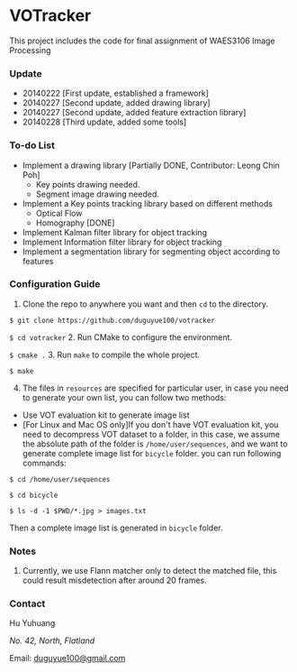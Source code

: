 VOTracker
=========

This project includes the code for final assignment of WAES3106 Image Processing

### Update ###

+ 20140222 [First update, established a framework]
+ 20140227 [Second update, added drawing library]
+ 20140227 [Second update, added feature extraction library]
+ 20140228 [Third update, added some tools]

### To-do List ##

+ Implement a drawing library [Partially DONE, Contributor: Leong Chin Poh]
  - Key points drawing needed.
  - Segment image drawing needed.
+ Implement a Key points tracking library based on different methods
  - Optical Flow
  - Homography [DONE]
+ Implement Kalman filter library for object tracking
+ Implement Information filter library for object tracking
+ Implement a segmentation library for segmenting object according to features

### Configuration Guide ###

1. Clone the repo to anywhere you want and then `cd` to the directory.

`$ git clone https://github.com/duguyue100/votracker`

`$ cd votracker`
2. Run CMake to configure the environment.

`$ cmake .`
3. Run `make` to compile the whole project.

`$ make`

4. The files in `resources` are specified for particular user, in case you need to generate your own list, you can follow two methods:
  - Use VOT evaluation kit to generate image list
  - [For Linux and Mac OS only]If you don't have VOT evaluation kit, you need to decompress VOT dataset to a folder, in this case, we assume the absolute path of the folder is `/home/user/sequences`, and we want to generate complete image list for `bicycle` folder. you can run following commands:

`$ cd /home/user/sequences`

`$ cd bicycle`

`$ ls -d -1 $PWD/*.jpg > images.txt`

Then a complete image list is generated in `bicycle` folder.

### Notes ###

1. Currently, we use Flann matcher only to detect the matched file, this could result misdetection after around 20 frames.

### Contact ###

Hu Yuhuang

_No. 42, North, Flatland_

Email: duguyue100@gmail.com
